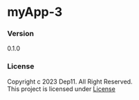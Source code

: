# myApp-3

### Version
0.1.0

### License
Copyright c 2023 Dep11. All Right Reserved. <br>
This project is licensed under [License](License.txt)